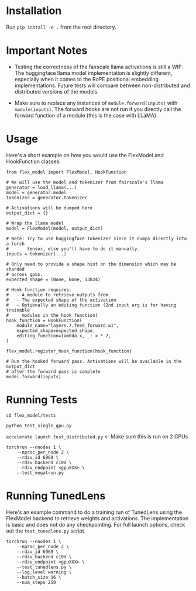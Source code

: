 # Installation
Run `pip install -e .` from the root directory.

# Important Notes
- Testing the correctness of the fairscale llama activations is still a WIP. The
huggingface llama model implementation is slightly different, especially when
it comes to the RoPE positional embedding implementations. Future tests will 
compare between non-distributed and distributed versions of the models.

- Make sure to replace any instances of `module.forward(inputs)` with
`module(inputs)`. The forward hooks are not run if you directly call
the forward function of a module (this is the case with LLaMA).

# Usage
Here's a short example on how you would use the FlexModel and HookFunction
classes. 
```
from flex_model import FlexModel, HookFunction

# We will use the model and tokenizer from fairscale's llama
generator = load_llama(...)
model = generator.model
tokenizer = generator.tokenizer

# Activations will be dumped here
output_dict = {}

# Wrap the llama model
model = FlexModel(model, output_dict)

# Note: Try to use huggingface tokenizer since it dumps directly into a torch
#		tensor, else you'll have to do it manually.
inputs = tokenizer(...)

# Only need to provide a shape hint on the dimension which may be sharded
# across gpus.
expected_shape = (None, None, 13824)

# Hook function requires:
#	- A module to retrieve outputs from
#	- The expected shape of the activation
#	- Optionally an editing function (2nd input arg is for having trainable
#	  modules in the hook function)
hook_function = HookFunction(
	module_name="layers.7.feed_forward.w1",
	expected_shape=expected_shape,
	editing_function=lambda x, _: x * 2,
)

flex_model.register_hook_function(hook_function)

# Run the hooked forward pass. Activations will be available in the output_dict
# after the forward pass is complete
model.forward(inputs)
```

# Running Tests
`cd flex_model/tests`

`python test_single_gpu.py`

`accelerate launch test_distributed.py` <- Make sure this is run on 2 GPUs

```
torchrun --nnodes 1 \
	--nproc_per_node 2 \
	--rdzv_id 6969 \
	--rdzv_backend c10d \
	--rdzv_endpoint <gpuXXX> \
	--test_megatron.py
```

# Running TunedLens
Here's an example command to do a training run of TunedLens using the
FlexModel backend to retrieve weights and activations. The implementation is
basic and does not do any checkpointing. For full launch options, check out
the `test_tunedlens.py` script.
```
torchrun --nnodes 1 \
	--nproc_per_node 2 \
	--rdzv_id 6969 \
	--rdzv_backend c10d \
	--rdzv_endpoint <gpuXXX> \
	--test_tunedlens.py \
	--log_level warning \
	--batch_size 16 \
	--num_steps 250
```
